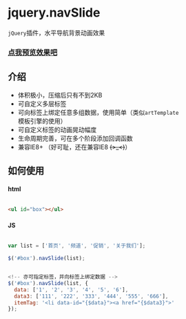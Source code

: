 # jquery.navSlide

`jQuery`插件，水平导航背景动画效果

### [点我预览效果吧](https://wanghairong-i.github.io/jquery.navSlide/)

## 介绍

-   体积极小，压缩后只有不到2KB
-   可自定义多层标签
-   可向标签上绑定任意多组数据，使用简单（类似`artTemplate`模板引擎的使用）
-   可自定义标签的动画晃动幅度
-   生命周期完善，可在多个阶段添加回调函数
-   兼容IE8+ （好可耻，还在兼容IE8 ~~~~(>_<)~~~~）


## 如何使用

#### html

```html

<ul id="box"></ul>

```

#### JS

```javascript

var list = ['首页', '频道', '促销', '关于我们'];

$('#box').navSlide(list);


<!-- 亦可指定标签，并向标签上绑定数据 -->
$('#box').navSlide(list, {
  data: ['1', '2', '3', '4', '5', '6'],
  data3: ['111', '222', '333', '444', '555', '666'],
  itemTag: '<li data-id="{$data}"><a href="{$data3}">'
});

```
